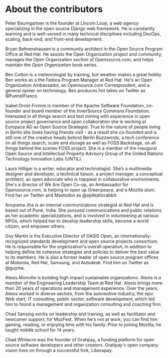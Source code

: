 # About the contributors
Peter Baumgartner is the founder at Lincoln Loop, a web agency specializing in the open source Django web framework. He is constantly learning and is well-versed in many technical disciplines including DevOps, scaling, back-end, and front-end development.

Bryan Behrenshausen is a community architect in the Open Source Program Office at Red Hat. He assists the Open Organization project and community, manages the Open Organization section of Opensource.com, and helps maintain the *Open Organization* book series.

Ben Cotton is a meteorologist by training, but weather makes a great hobby.
Ben works as a the Fedora Program Manager at Red Hat.
He's an Open Organization Ambassador, an Opensource.com Correspondent, and a general opiner on technology.
Ben produces hot takes on Twitter as @FunnelFiasco.

Isabel Drost-Fromm is member of the Apache Software Foundation, co-founder and board member of the InnerSource Commons Foundation. Interested in all things search and text mining with experience in open source project governance and open collaboration she is working at Europace AG as Open Source Strategist. True to the nature of people living in Berlin she loves having friends visit - as a result she co-founded and is still one of the creative heads behind Berlin Buzzwords, a tech conference on all things search, scale and storage as well as FOSS Backstage, on all things behind the scenes FOSS project. She is a member of the inaugural Open Source and Intellectual Property Advisory Group of the United Nations Technology Innovation Labs (UNTIL).

Laura Hilliger is a writer, educator and technologist. She’s a multimedia designer and developer, a technical liaison, a project manager, a conceptual architect, an open advocate who is happiest in collaborative environments. She's a director of We Are Open Co-op, an Ambassador for Opensource.com, is helping to open up Greenpeace, and a Mozilla alum. Find her on Twitter and Mastodon as @epilepticrabbit.

Anupama Jha is an internal communications strategist at Red Hat and is based out of Pune, India. She pursued communications and public relations as her academic specializations, and is involved in volunteering at various NPOs, which helped her to develop leadership skills, become a world citizen, and empower others.

Guy Martin is the Executive Director of OASIS Open, an internationally-recognized standards development and open source projects consortium. He is responsible for the organization's overall operation, in addition to helping define its cohesive strategies and policies to deliver the best value to its members. He is also a former leader of open source program offices at Motorola, Red Hat, Samsung, and Autodesk. Find him on Twitter as @guyma.

Alexis Monville is building high impact sustainable organizations. Alexis is a member of the Engineering Leadership Team at Red Hat. Alexis brings more than 20 years of operations and management experience. Over the years, Alexis worked in diverse sectors, from the automotive industry, the epic Web start, IT consulting, public sector, software development, which led him to found a management and organization consulting and coaching firm.

Chad Sansing works on leadership and training, as well as facilitator and newcomer support, for MozFest. When he's not at work, you can find him gaming, reading, or enjoying time with his family. Prior to joining Mozilla, he taught middle school for 14 years.

Chad Whitacre was the founder of Gratipay, a funding platform for open source software developers and other creators. Gratipay's open company vision lives on through a successful fork, Liberapay.
